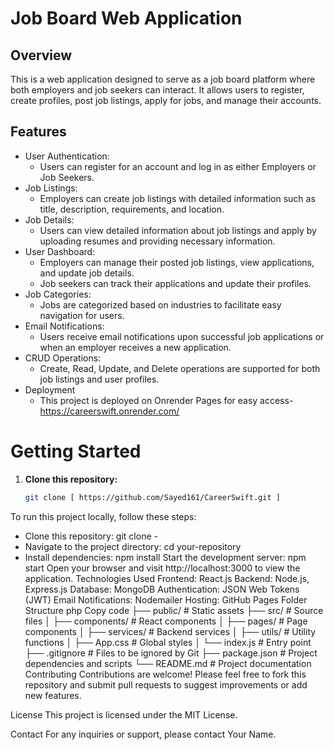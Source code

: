 # Job Board Web Application

## Overview
This is a web application designed to serve as a job board platform where both employers and job seekers can interact. It allows users to register, create profiles, post job listings, apply for jobs, and manage their accounts.


## Features
- User Authentication:
  - Users can register for an account and log in as either Employers or Job Seekers.
- Job Listings:
  - Employers can create job listings with detailed information such as title, description, requirements, and location.
- Job Details:
  - Users can view detailed information about job listings and apply by uploading resumes and providing necessary information.
- User Dashboard:
  - Employers can manage their posted job listings, view applications, and update job details.
  - Job seekers can track their applications and update their profiles.
- Job Categories:
  - Jobs are categorized based on industries to facilitate easy navigation for users.
- Email Notifications:
  - Users receive email notifications upon successful job applications or when an employer receives a new application.
- CRUD Operations:
  - Create, Read, Update, and Delete operations are supported for both job listings and user profiles.
- Deployment
  - This project is deployed on Onrender Pages for easy access- https://careerswift.onrender.com/

# Getting Started
1. **Clone this repository:**
   ```bash
   git clone [ https://github.com/Sayed161/CareerSwift.git ]
To run this project locally, follow these steps:

- Clone this repository: git clone - 
- Navigate to the project directory: cd your-repository
- Install dependencies: npm install
Start the development server: npm start
Open your browser and visit http://localhost:3000 to view the application.
Technologies Used
Frontend: React.js
Backend: Node.js, Express.js
Database: MongoDB
Authentication: JSON Web Tokens (JWT)
Email Notifications: Nodemailer
Hosting: GitHub Pages
Folder Structure
php
Copy code
├── public/             # Static assets
├── src/                # Source files
│   ├── components/     # React components
│   ├── pages/          # Page components
│   ├── services/       # Backend services
│   ├── utils/          # Utility functions
│   ├── App.css         # Global styles
│   └── index.js        # Entry point
├── .gitignore          # Files to be ignored by Git
├── package.json        # Project dependencies and scripts
└── README.md           # Project documentation
Contributing
Contributions are welcome! Please feel free to fork this repository and submit pull requests to suggest improvements or add new features.

License
This project is licensed under the MIT License.

Contact
For any inquiries or support, please contact Your Name.
